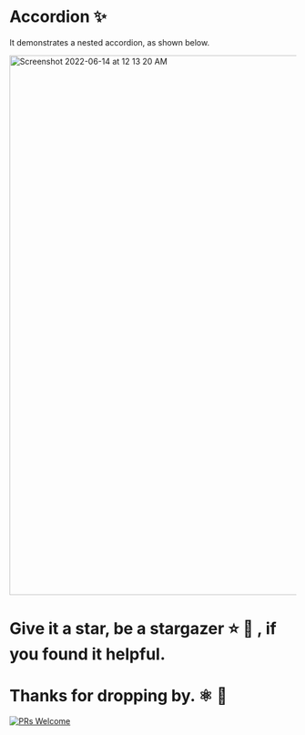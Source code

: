 # Accordion ✨

It demonstrates a nested accordion, as shown below.

<img width="948" alt="Screenshot 2022-06-14 at 12 13 20 AM" src="https://user-images.githubusercontent.com/47516502/173423175-c4cb388e-3eab-4a80-a14f-7bccd28ab7f7.png">

# Give it a star, be a stargazer ⭐ 🌟 , if you found it helpful.
# Thanks for dropping by. ⚛️ 🤝

[![PRs Welcome](https://img.shields.io/badge/PRs-welcome-brightgreen.svg?style=flat-square)](http://makeapullrequest.com)

